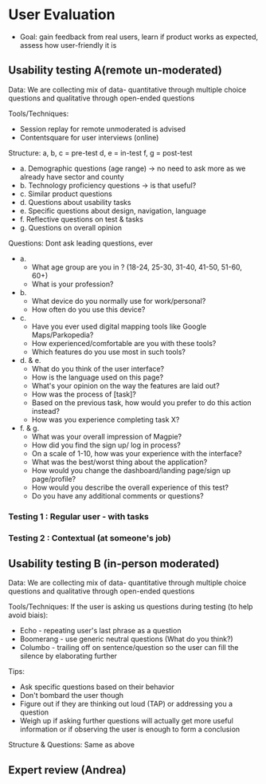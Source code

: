 # User Evaluation
* Goal: gain feedback from real users, learn if product works as expected, assess how user-friendly it is

## Usability testing A(remote un-moderated)
Data:
We are collecting mix of data- quantitative through multiple choice questions and qualitative through open-ended questions

Tools/Techniques:
* Session replay for remote unmoderated is advised
* Contentsquare for user interviews (online)

Structure:
a, b, c = pre-test
d, e = in-test
f, g = post-test
* a. Demographic questions (age range) -> no need to ask more as we already have sector and county
* b. Technology proficiency questions -> is that useful?
* c. Similar product questions
* d. Questions about usability tasks
* e. Specific questions about design, navigation, language
* f. Reflective questions on test & tasks
* g. Questions on overall opinion

Questions:
Dont ask leading questions, ever
* a.
    * What age group are you in ? (18-24, 25-30, 31-40, 41-50, 51-60, 60+)
    * What is your profession?
* b. 
    * What device do you normally use for work/personal?
    * How often do you use this device?
* c.
    * Have you ever used digital mapping tools like Google Maps/Parkopedia?
    * How experienced/comfortable are you with these tools?
    * Which features do you use most in such tools?
* d. & e. 
    * What do you think of the user interface?
    * How is the language used on this page?
    * What's your opinion on the way the features are laid out?
    * How was the process of [task]?
    * Based on the previous task, how would you prefer to do this action instead?
    * How was you experience completing task X?
* f. & g.
    * What was your overall impression of Magpie?
    * How did you find the sign up/ log in process?
    * On a scale of 1-10, how was your experience with the interface?
    * What was the best/worst thing about the application?
    * How would you change the dashboard/landing page/sign up page/profile?
    * How would you describe the overall experience of this test?
    * Do you have any additional comments or questions?

### Testing 1 : Regular user - with tasks
### Testing 2 : Contextual (at someone's job)

## Usability testing B (in-person moderated)
Data:
We are collecting mix of data- quantitative through multiple choice questions and qualitative through open-ended questions

Tools/Techniques:
If the user is asking us questions during testing (to help avoid biais):
* Echo - repeating user's last phrase as a question
* Boomerang - use generic neutral questions (What do you think?)
* Columbo - trailing off on sentence/question so the user can fill the silence by elaborating further

Tips:
* Ask specific questions based on their behavior
* Don't bombard the user though
* Figure out if they are thinking out loud (TAP) or addressing you a question
* Weigh up if asking further questions will actually get more useful information or if observing the user is enough to form a conclusion

Structure & Questions:
Same as above

## Expert review (Andrea)